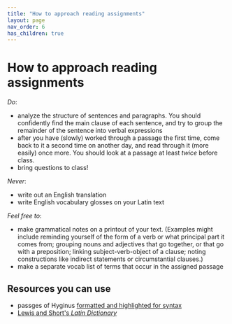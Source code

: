 ```yaml
---
title: "How to approach reading assignments"
layout: page
nav_order: 6
has_children: true
---
```



# How to approach reading assignments

*Do*:

- analyze the structure of sentences and paragraphs.  You should confidently find the main clause of each sentence, and try to group the remainder of the sentence into verbal expressions
- after you have (slowly) worked through a passage the first time, come back to it a second time on another day, and read through it (more easily) once more.  You should look at a passage at least *twice* before class.
- bring questions to class!


*Never*:

- write out an English translation
- write English vocabulary glosses on your Latin text


*Feel free to*:

- make grammatical notes on a printout of your text. (Examples might include reminding yourself of the form of a verb or what principal part it comes from; grouping nouns and adjectives that go together, or that go with a preposition; linking subject-verb-object of a clause; noting constructions like indirect statements or circumstantial clauses.)
- make a separate vocab list of terms that occur in the assigned passage


## Resources you can use 


- passges of Hyginus [formatted and highlighted for syntax](../hyginus/)
- [Lewis and Short's *Latin Dictionary*](http://folio2.furman.edu/lewis-short/)

